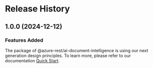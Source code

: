 # Release History
    
## 1.0.0 (2024-12-12)

### Features Added

The package of @azure-rest/ai-document-intelligence is using our next generation design principles. To learn more, please refer to our documentation [Quick Start](https://aka.ms/azsdk/js/mgmt/quickstart).
